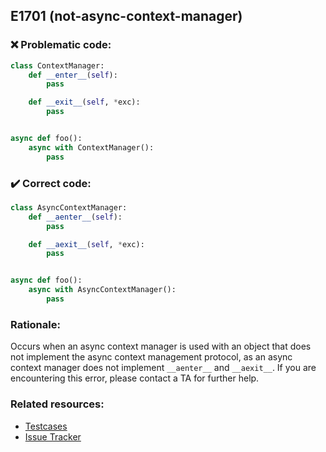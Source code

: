 ## E1701 (not-async-context-manager)

### :x: Problematic code:

```python
class ContextManager:
    def __enter__(self):
        pass

    def __exit__(self, *exc):
        pass


async def foo():
    async with ContextManager():
        pass
```

### :heavy_check_mark: Correct code:

```python
class AsyncContextManager:
    def __aenter__(self):
        pass

    def __aexit__(self, *exc):
        pass


async def foo():
    async with AsyncContextManager():
        pass
```

### Rationale:

Occurs when an async context manager is used with an object that does not
implement the async context management protocol, as an async context manager
does not implement `__aenter__` and `__aexit__`. If you are encountering this
error, please contact a TA for further help.

### Related resources:

- [Testcases](https://github.com/PyCQA/pylint/blob/master/tests/functional/n/not_async_context_manager.py)
- [Issue Tracker](https://github.com/PyCQA/pylint/issues?q=is%3Aissue+%22not-async-context-manager%22+OR+%22E1701%22)
